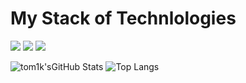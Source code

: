 # My Stack of Technlologies

<img src="https://img.shields.io/badge/PYTHON-black?style=for-the-badge&logo=python&logoColor=gold"/> <img src="https://img.shields.io/badge/C Sharp-black?style=for-the-badge&logo=CSharp&logoColor=purple"/> <img src="https://img.shields.io/badge/C++-black?style=for-the-badge&logo=C++&logoColor=blue"/> 

![tom1k'sGitHub Stats](https://github-readme-stats.vercel.app/api?username=ITOMIK&theme=radical)
![Top Langs](https://github-readme-stats.vercel.app/api/top-langs/?username=ITOMIK&theme=radical)
